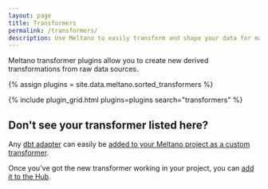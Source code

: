 ```yaml
---
layout: page
title: Transformers
permalink: /transformers/
description: Use Meltano to easily transform and shape your data for maximum insight.
---
```


Meltano transformer plugins allow you to create new derived transformations from raw data sources.

{% assign plugins = site.data.meltano.sorted_transformers %}



{% include plugin_grid.html plugins=plugins search="transformers" %}

## Don't see your transformer listed here?

Any [dbt adapter](https://docs.getdbt.com/docs/available-adapters) can easily be [added to your Meltano project as a custom transformer](https://docs.meltano.com/guide/plugin-management#custom-plugins).

Once you've got the new transformer working in your project, you can
[add it to the Hub](https://github.com/meltano/hub/tree/main/_data/meltano/transformers).
